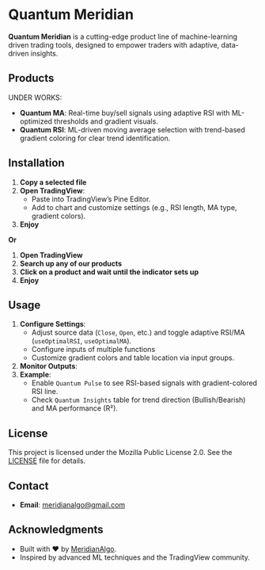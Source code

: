 # Quantum Meridian

**Quantum Meridian** is a cutting-edge product line of machine-learning driven trading tools, designed to empower traders with adaptive, data-driven insights.

## Products

UNDER WORKS:

- **Quantum MA**: Real-time buy/sell signals using adaptive RSI with ML-optimized thresholds and gradient visuals.
- **Quantum RSI**: ML-driven moving average selection with trend-based gradient coloring for clear trend identification.


## Installation

1. **Copy a selected file**
2. **Open TradingView**:
   - Paste into TradingView’s Pine Editor.
   - Add to chart and customize settings (e.g., RSI length, MA type, gradient colors).
3. **Enjoy**

**Or**

1. **Open TradingView**
2. **Search up any of our products**
3. **Click on a product and wait until the indicator sets up**
4. **Enjoy**

## Usage

1. **Configure Settings**:
   - Adjust source data (`Close`, `Open`, etc.) and toggle adaptive RSI/MA (`useOptimalRSI`, `useOptimalMA`).
   - Configure inputs of multiple functions
   - Customize gradient colors and table location via input groups.
2. **Monitor Outputs**:
3. **Example**:
   - Enable `Quantum Pulse` to see RSI-based signals with gradient-colored RSI line.
   - Check `Quantum Insights` table for trend direction (Bullish/Bearish) and MA performance (R²).

## License

This project is licensed under the Mozilla Public License 2.0. See the [LICENSE](LICENSE) file for details.

## Contact

- **Email**: meridianalgo@gmail.com 


## Acknowledgments

- Built with ❤️ by [MeridianAlgo]((https://github.com/MeridianAlgo)).
- Inspired by advanced ML techniques and the TradingView community.


